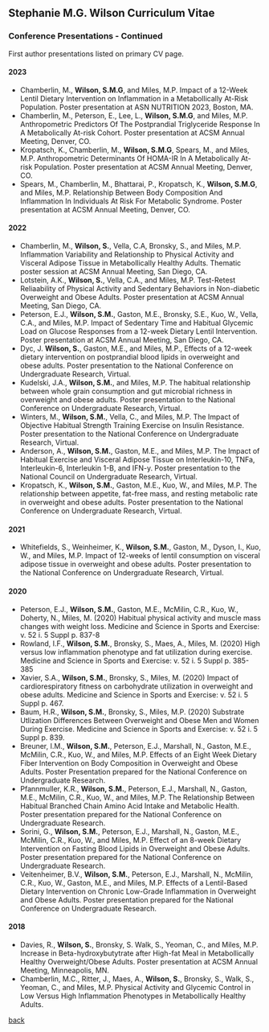 ## Stephanie M.G. Wilson Curriculum Vitae 

### Conference Presentations - Continued
First author presentations listed on primary CV page. 

#### 2023

  - Chamberlin, M., __Wilson, S.M.G__, and Miles, M.P. Impact of a 12-Week Lentil Dietary Intervention on Inflammation in a Metabollically At-Risk Population. Poster presentation at ASN NUTRITION 2023, Boston, MA.
  - Chamberlin, M., Peterson, E., Lee, L.,  __Wilson, S.M.G__, and Miles, M.P. Anthropometric Predictors Of The Postprandial Triglyceride Response In A Metabolically At-risk Cohort. Poster presentation at ACSM Annual Meeting, Denver, CO.
  - Kropatsch, K., Chamberlin, M., __Wilson, S.M.G__, Spears, M., and Miles, M.P. Anthropometric Determinants Of HOMA-IR In A Metabolically At-risk Population. Poster presentation at ACSM Annual Meeting, Denver, CO.
  - Spears, M., Chamberlin, M., Bhattarai, P., Kropatsch, K., __Wilson, S.M.G__, and Miles, M.P. Relationship Between Body Composition And Inflammation In Individuals At Risk For Metabolic Syndrome. Poster presentation at ACSM Annual Meeting, Denver, CO.

#### 2022

  - Chamberlin, M., __Wilson, S.__, Vella, C.A, Bronsky, S., and Miles, M.P. Inflammation Variability and Relationship to Physical Activity and Visceral Adipose Tissue in Metabollically Healthy Adults. Thematic poster session at ACSM Annual Meeting, San Diego, CA.
  - Lotstein, A.K., __Wilson, S.__, Vella, C.A., and Miles, M.P. Test-Retest Reliaability of Physical Activity and Sedentary Behaviors in Non-diabetic Overweight and Obese Adults. Poster presentation at ACSM Annual Meeting, San Diego, CA.
  - Peterson, E.J., __Wilson, S.M.__, Gaston, M.E., Bronsky, S.E., Kuo, W., Vella, C.A., and Miles, M.P. Impact of Sedentary Time and Habitual Glycemic Load on Glucose Responses from a 12-week Dietary Lentil Intervention. Poster presentation at ACSM Annual Meeting, San Diego, CA.  
  - Dyc, J. __Wilson, S.__, Gaston, M.E., and Miles, M.P., Effects of a 12-week dietary intervention on postprandial blood lipids in overweight and obese adults. Poster presentation to the National Conference on Undergraduate Research, Virtual. 
  - Kudelski, J.A., __Wilson, S.M.__, and Miles, M.P. The habitual relationship between whole grain consumption and gut microbial richness in overweight and obese adults. Poster presentation to the National Conference on Undergraduate Research, Virtual. 
  - Winters, M., __Wilson, S.M.__, Vella, C., and Miles, M.P. The Impact of Objective Habitual Strength Training Exercise on Insulin Resistance. Poster presentation to the National Conference on Undergraduate Research, Virtual. 
  - Anderson, A., __Wilson, S.M.__, Gaston, M.E., and Miles, M.P. The Impact of Habitual Exercise and Visceral Adipose Tissue on Interleukin-10, TNFa, Interleukin-6, Interleukin 1-B, and IFN-y. Poster presentation to the National Council on Undergraduate Research, Virtual.  
  - Kropatsch, K., __Wilson, S.M.__, Gaston, M.E., Kuo, W., and Miles, M.P. The relationship between appetite, fat-free mass, and resting metabolic rate in overweight and obese adults. Poster presentation to the National Conference on Undergraduate Research, Virtual.  

#### 2021  
  - Whitefields, S., Weinheimer, K., __Wilson, S.M.__, Gaston, M., Dyson, I., Kuo, W., and Miles, M.P. Impact of 12-weeks of lentil consumption on visceral adipose tissue in overweight and obese adults. Poster presentation to the National Conference on Undergraduate Research, Virtual. 

#### 2020

  - Peterson, E.J., __Wilson, S.M.__, Gaston, M.E., McMilin, C.R., Kuo, W., Doherty, N., Miles, M. (2020) Habitual physical activity and muscle mass changes with weight loss. Medicine and Science in Sports and Exercise: v. 52 i. 5 Suppl p. 837-8
  - Rowland, I.F., __Wilson, S.M.__, Bronsky, S., Maes, A., Miles, M. (2020) High versus low inflammation phenotype and fat utilization during exercise. Medicine and Science in Sports and Exercise: v. 52 i. 5 Suppl p. 385-385
  - Xavier, S.A., __Wilson, S.M.__, Bronsky, S., Miles, M. (2020) Impact of cardiorespiratory fitness on carbohydrate utilization in overweight and obese adults. Medicine and Science in Sports and Exercise: v. 52 i. 5 Suppl p. 467.
  - Baum, H.R., __Wilson, S.M.__, Bronsky, S., Miles, M.P. (2020) Substrate Utlization Differences Between Overweight and Obese Men and Women During Exercise. Medicine and Science in Sports and Exercise: v. 52 i. 5 Suppl p. 839. 
  - Breuner, I.M., __Wilson, S.M.__, Peterson, E.J., Marshall, N., Gaston, M.E., McMilin, C.R., Kuo, W., and Miles, M.P. Effects of an Eight Week Dietary Fiber Intervention on Body Composition in Overweight and Obese Adults. Poster Presentation prepared for the National Conference on Undergraduate Research. 
  - Pfannmuller, K.R., __Wilson, S.M.__, Peterson, E.J., Marshall, N., Gaston, M.E., McMilin, C.R., Kuo, W., and Miles, M.P. The Relationship Between Habitual Branched Chain Amino Acid Intake and Metabolic Health. Poster presentation prepared for the National Conference on Undergraduate Research.
  - Sorini, G., __Wilson, S.M.__, Peterson, E.J., Marshall, N., Gaston, M.E., McMilin, C.R., Kuo, W., and Miles, M.P. Effect of an 8-week Dietary Intervention on Fasting Blood Lipids in Overweight and Obese Adults. Poster presentation prepared for the National Conference on Undergraduate Research. 
  - Veitenheimer, B.V., __Wilson, S.M.__, Peterson, E.J., Marshall, N., McMilin, C.R., Kuo, W.,  Gaston, M.E., and Miles, M.P. Effects of a Lentil-Based Dietary Intervention on Chronic Low-Grade Inflammation in Overweight and Obese Adults. Poster presentation prepared for the National Conference on Undergraduate Research.

#### 2018

  - Davies, R., __Wilson, S.__, Bronsky, S. Walk, S., Yeoman, C., and Miles, M.P. Increase in Beta-hydroxybutytrate after High-fat Meal in Metabollically Healthy Overweight/Obese Adults. Poster presentation at ACSM Annual Meeting, Minneapolis, MN. 
  - Chamberlin, M.C., Ritter, J., Maes, A., __Wilson, S.__, Bronsky, S., Walk, S., Yeoman, C., and Miles, M.P. Physical Activity and Glycemic Control in Low Versus High Inflammation Phenotypes in Metabollically Healthy Adults. 

[back](./)
